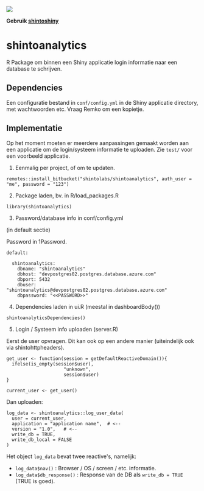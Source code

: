 ![](https://badgen.net/badge/shintolabs/obsolete/red)

**Gebruik [shintoshiny](https://bitbucket.org/shintolabs/shintoshiny)**

# shintoanalytics


R Package om binnen een Shiny applicatie login informatie naar een database te schrijven.

## Dependencies

Een configuratie bestand in `conf/config.yml` in de Shiny applicatie directory, met wachtwoorden etc. Vraag Remko om een kopietje.



## Implementatie

Op het moment moeten er meerdere aanpassingen gemaakt worden aan een applicatie om de login/systeem informatie te uploaden. Zie `test/` voor een voorbeeld applicatie.


1. Eenmalig per project, of om te updaten.

```
remotes::install_bitbucket("shintolabs/shintoanalytics", auth_user = "me", password = "123")
```


2. Package laden, bv. in R/load_packages.R


```
library(shintoanalytics)
```

3. Password/database info in conf/config.yml

(in default sectie)

Password in 1Password.

```
default:

  shintoanalytics:
    dbname: "shintoanalytics"
    dbhost: "devpostgres02.postgres.database.azure.com"
    dbport: 5432
    dbuser: "shintoanalytics@devpostgres02.postgres.database.azure.com"
    dbpassword: "<<PASSWORD>>"
```

4. Dependencies laden in ui.R (meestal in dashboardBody())

```
shintoanalyticsDependencies()
```

5. Login / Systeem info uploaden (server.R)


Eerst de user opvragen. Dit kan ook op een andere manier (uiteindelijk ook via shintohttpheaders).

```
get_user <- function(session = getDefaultReactiveDomain()){
  ifelse(is_empty(session$user), 
                     "unknown",
                     session$user)
}

current_user <- get_user()
```

Dan uploaden:

```
log_data <- shintoanalytics::log_user_data(
  user = current_user, 
  application = "application name",  # <--
  version = "1.0",   # <--
  write_db = TRUE,
  write_db_local = FALSE
)
```

Het object `log_data` bevat twee reactive's, namelijk:
- `log_data$nav()` : Browser / OS / screen / etc. informatie.
- `log_data$db_response()` : Response van de DB als `write_db = TRUE` (TRUE is goed).





